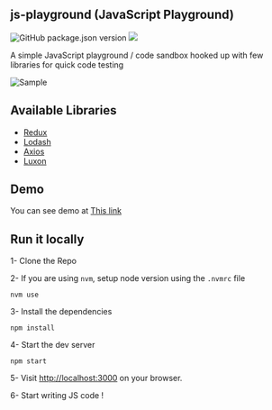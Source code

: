 ## js-playground (JavaScript Playground)

![GitHub package.json version](https://img.shields.io/github/package-json/v/abolkog/js-playground)
![](https://img.shields.io/github/license/abolkog/js-playground.svg)

A simple JavaScript playground / code sandbox hooked up with few libraries for quick code testing

![Sample](https://user-images.githubusercontent.com/3861725/75946297-d6600380-5ef0-11ea-9b59-794ae8ec613b.png)

## Available Libraries

- [Redux](https://redux.js.org/)
- [Lodash](https://lodash.com/)
- [Axios](https://github.com/axios/axios)
- [Luxon](https://moment.github.io/luxon/#/)

## Demo

You can see demo at [This link](https://abolkog.github.io/js-playground/index.html)

## Run it locally

1- Clone the Repo

2- If you are using `nvm`, setup node version using the `.nvmrc` file

```shell
nvm use
```

3- Install the dependencies

```shell
npm install
```

4- Start the dev server

```shell
npm start
```

5- Visit [http://localhost:3000](http://localhost:3000) on your browser.

6- Start writing JS code !
